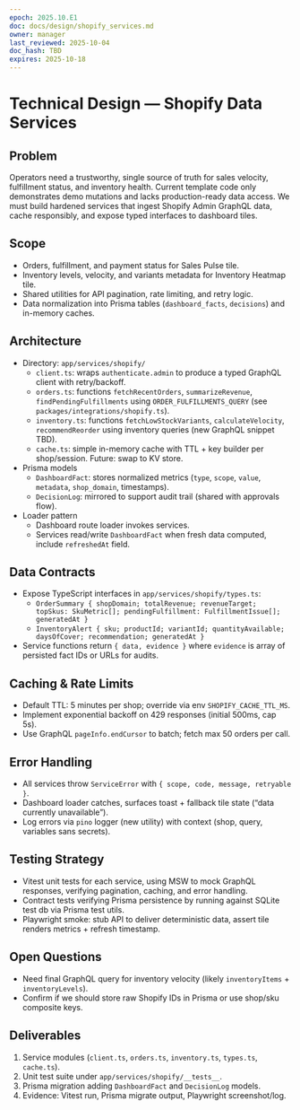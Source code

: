 ```yaml
---
epoch: 2025.10.E1
doc: docs/design/shopify_services.md
owner: manager
last_reviewed: 2025-10-04
doc_hash: TBD
expires: 2025-10-18
---
```


# Technical Design — Shopify Data Services

## Problem

Operators need a trustworthy, single source of truth for sales velocity, fulfillment status, and inventory health. Current template code only demonstrates demo mutations and lacks production-ready data access. We must build hardened services that ingest Shopify Admin GraphQL data, cache responsibly, and expose typed interfaces to dashboard tiles.

## Scope

- Orders, fulfillment, and payment status for Sales Pulse tile.
- Inventory levels, velocity, and variants metadata for Inventory Heatmap tile.
- Shared utilities for API pagination, rate limiting, and retry logic.
- Data normalization into Prisma tables (`dashboard_facts`, `decisions`) and in-memory caches.

## Architecture

- Directory: `app/services/shopify/`
  - `client.ts`: wraps `authenticate.admin` to produce a typed GraphQL client with retry/backoff.
  - `orders.ts`: functions `fetchRecentOrders`, `summarizeRevenue`, `findPendingFulfillments` using `ORDER_FULFILLMENTS_QUERY` (see `packages/integrations/shopify.ts`).
  - `inventory.ts`: functions `fetchLowStockVariants`, `calculateVelocity`, `recommendReorder` using inventory queries (new GraphQL snippet TBD).
  - `cache.ts`: simple in-memory cache with TTL + key builder per shop/session. Future: swap to KV store.
- Prisma models
  - `DashboardFact`: stores normalized metrics (`type`, `scope`, `value`, `metadata`, `shop_domain`, timestamps).
  - `DecisionLog`: mirrored to support audit trail (shared with approvals flow).
- Loader pattern
  - Dashboard route loader invokes services.
  - Services read/write `DashboardFact` when fresh data computed, include `refreshedAt` field.

## Data Contracts

- Expose TypeScript interfaces in `app/services/shopify/types.ts`:
  - `OrderSummary { shopDomain; totalRevenue; revenueTarget; topSkus: SkuMetric[]; pendingFulfillment: FulfillmentIssue[]; generatedAt }`
  - `InventoryAlert { sku; productId; variantId; quantityAvailable; daysOfCover; recommendation; generatedAt }`
- Service functions return `{ data, evidence }` where `evidence` is array of persisted fact IDs or URLs for audits.

## Caching & Rate Limits

- Default TTL: 5 minutes per shop; override via env `SHOPIFY_CACHE_TTL_MS`.
- Implement exponential backoff on 429 responses (initial 500ms, cap 5s).
- Use GraphQL `pageInfo.endCursor` to batch; fetch max 50 orders per call.

## Error Handling

- All services throw `ServiceError` with `{ scope, code, message, retryable }`.
- Dashboard loader catches, surfaces toast + fallback tile state (“data currently unavailable”).
- Log errors via `pino` logger (new utility) with context (shop, query, variables sans secrets).

## Testing Strategy

- Vitest unit tests for each service, using MSW to mock GraphQL responses, verifying pagination, caching, and error handling.
- Contract tests verifying Prisma persistence by running against SQLite test db via Prisma test utils.
- Playwright smoke: stub API to deliver deterministic data, assert tile renders metrics + refresh timestamp.

## Open Questions

- Need final GraphQL query for inventory velocity (likely `inventoryItems` + `inventoryLevels`).
- Confirm if we should store raw Shopify IDs in Prisma or use shop/sku composite keys.

## Deliverables

1. Service modules (`client.ts`, `orders.ts`, `inventory.ts`, `types.ts`, `cache.ts`).
2. Unit test suite under `app/services/shopify/__tests__`.
3. Prisma migration adding `DashboardFact` and `DecisionLog` models.
4. Evidence: Vitest run, Prisma migrate output, Playwright screenshot/log.
